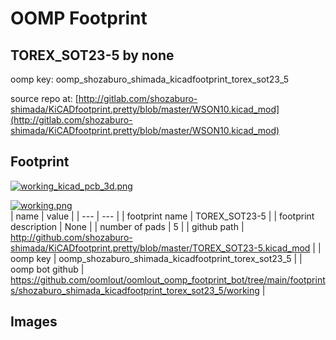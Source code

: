 # OOMP Footprint  
## TOREX_SOT23-5  by none  
  
oomp key: oomp_shozaburo_shimada_kicadfootprint_torex_sot23_5  
  
source repo at: [http://gitlab.com/shozaburo-shimada/KiCADfootprint.pretty/blob/master/WSON10.kicad_mod](http://gitlab.com/shozaburo-shimada/KiCADfootprint.pretty/blob/master/WSON10.kicad_mod)  
## Footprint  
  
[![working_kicad_pcb_3d.png](working_kicad_pcb_3d_600.png)](working_kicad_pcb_3d.png)  
  
[![working.png](working_600.png)](working.png)  
| name | value | 
| --- | --- | 
| footprint name | TOREX_SOT23-5 | 
| footprint description | None | 
| number of pads | 5 | 
| github path | http://github.com/shozaburo-shimada/KiCADfootprint.pretty/blob/master/TOREX_SOT23-5.kicad_mod | 
| oomp key | oomp_shozaburo_shimada_kicadfootprint_torex_sot23_5 | 
| oomp bot github | https://github.com/oomlout/oomlout_oomp_footprint_bot/tree/main/footprints/shozaburo_shimada_kicadfootprint_torex_sot23_5/working | 
## Images  
